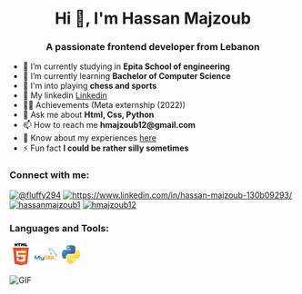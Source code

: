 </head>
<body>
  <div class="container">
    <div class="profile">
      <div class="profile-info">
        <h1 align="center">Hi 👋, I'm Hassan Majzoub</h1>
        <h3 align="center">A passionate frontend developer from Lebanon</h3>
        <ul>
          <li>🔭 I’m currently studying in <strong>Epita School of engineering</strong></li>
          <li>🌱 I’m currently learning <strong>Bachelor of Computer Science</strong></li>
          <li>👋 I'm into playing <strong>chess and sports</strong></li>
          <li>🤝 My linkedin <a href="https://www.linkedin.com/in/hassan-majzoub-130b09293">Linkedin</a></li>
          <li>👨‍💻 Achievements (Meta externship (2022))</li>
          <li>💬 Ask me about <strong>Html, Css, Python</strong></li>
          <li>📫 How to reach me <strong>hmajzoub12@gmail.com</strong></li>
          <li>📄 Know about my experiences <a href="https://drive.google.com/file/d/14z-vTxbAA1ggkpbKZH_mKO2Kwzpmal4h/view?usp=sharing">here</a></li>
          <li>⚡ Fun fact <strong>I could be rather silly sometimes</strong></li>
        </ul>
        <h3>Connect with me:</h3>
        <p>
          <a href="https://codepen.io/@fluffy294" target="_blank"><img src="https://raw.githubusercontent.com/rahuldkjain/github-profile-readme-generator/master/src/images/icons/Social/codepen.svg" alt="@fluffy294" height="30" width="40" /></a>
          <a href="https://linkedin.com/in/https://www.linkedin.com/in/hassan-majzoub-130b09293/" target="_blank"><img src="https://raw.githubusercontent.com/rahuldkjain/github-profile-readme-generator/master/src/images/icons/Social/linked-in-alt.svg" alt="https://www.linkedin.com/in/hassan-majzoub-130b09293/" height="30" width="40" /></a>
          <a href="https://instagram.com/hassanmajzoub1" target="_blank"><img src="https://raw.githubusercontent.com/rahuldkjain/github-profile-readme-generator/master/src/images/icons/Social/instagram.svg" alt="hassanmajzoub1" height="30" width="40" /></a>
          <a href="https://www.codechef.com/users/hmajzoub12" target="_blank"><img src="https://cdn.jsdelivr.net/npm/simple-icons@3.1.0/icons/codechef.svg" alt="hmajzoub12" height="30" width="40" /></a>
        </p>
        <h3>Languages and Tools:</h3>
        <p>
          <a href="https://www.w3.org/html/" target="_blank" rel="noreferrer"><img src="https://raw.githubusercontent.com/devicons/devicon/master/icons/html5/html5-original-wordmark.svg" alt="html5" width="40" height="40"/></a>
          <a href="https://www.mysql.com/" target="_blank" rel="noreferrer"><img src="https://raw.githubusercontent.com/devicons/devicon/master/icons/mysql/mysql-original-wordmark.svg" alt="mysql" width="40" height="40"/></a>
          <a href="https://www.python.org" target="_blank" rel="noreferrer"><img src="https://raw.githubusercontent.com/devicons/devicon/master/icons/python/python-original.svg" alt="python" width="40" height="40"/></a>
        </p>
      </div>
      <div class="profile-image">
        <img src="https://gifdb.com/images/high/programming-coding-digital-marketing-b63zccx04i4luhh9.gif" alt="GIF">
      </div>
    </div>
  </div>
</body>
</html>
